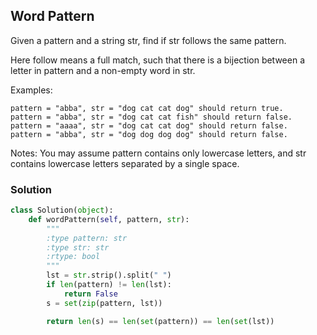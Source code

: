 ## Word Pattern

Given a pattern and a string str, find if str follows the same pattern.

Here follow means a full match, such that there is a bijection between a letter in pattern and a non-empty word in str.

Examples:
```
pattern = "abba", str = "dog cat cat dog" should return true.
pattern = "abba", str = "dog cat cat fish" should return false.
pattern = "aaaa", str = "dog cat cat dog" should return false.
pattern = "abba", str = "dog dog dog dog" should return false.
```

Notes:
You may assume pattern contains only lowercase letters, and str contains lowercase letters separated by a single space.

### Solution

```python
class Solution(object):
    def wordPattern(self, pattern, str):
        """
        :type pattern: str
        :type str: str
        :rtype: bool
        """
        lst = str.strip().split(" ")
        if len(pattern) != len(lst):
            return False
        s = set(zip(pattern, lst))

        return len(s) == len(set(pattern)) == len(set(lst))
```
